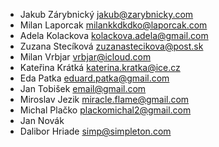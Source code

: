 - Jakub Zárybnický <jakub@zarybnicky.com>
- Milan Laporcak <milankkdkdko@laporcak.com>
- Adela Kolackova <kolackova.adela@gmail.com>
- Zuzana Stecíková <zuzanastecikova@post.sk>
- Milan Vrbjar <vrbjar@icloud.com>
- Kateřina Krátká <katerina.kratka@ice.cz>   
- Eda Patka <eduard.patka@gmail.com>
- Jan Tobišek <email@gmail.com>
- Miroslav Jezik <miracle.flame@gmail.com>
- Michal Plačko <plackomichal2@gmail.com>
- Jan Novák
- Dalibor Hriade <simp@simpleton.com>
